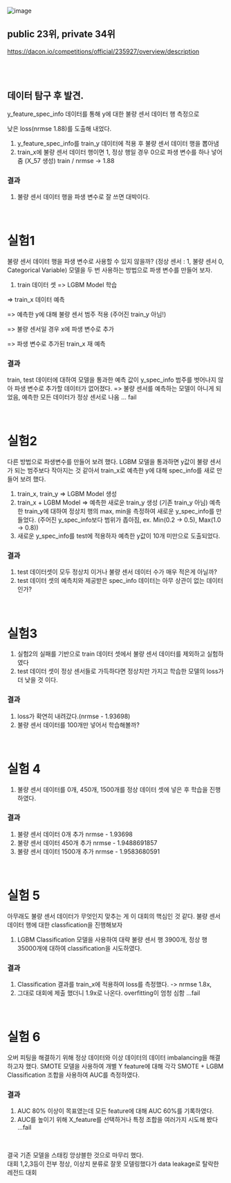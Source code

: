 ![image](https://user-images.githubusercontent.com/62497897/187019730-030824a4-176c-4a2c-ad3c-d29f495e3d81.png)
<br>
## public 23위, private 34위
https://dacon.io/competitions/official/235927/overview/description   
   
<br><br>

## 데이터 탐구 후 발견.

y_feature_spec_info 데이터를 통해 y에 대한 불량 센서 데이터 행 측정으로 

낮은 loss(nrmse 1.88)를 도출해 내었다.

1. y_feature_spec_info를 train_y 데이터에 적용 후 불량 센서 데이터 행을 뽑아냄
2. train_x에 불량 센서 데이터 행이면 1, 정상 행일 경우 0으로 파생 변수를 하나 넣어줌 (X_57 생성)
train / nrmse -> 1.88

### 결과

1. 불량 센서 데이터 행을 파생 변수로 잘 쓰면 대박이다.
<br>

# 실험1

불량 센서 데이터 행을 파생 변수로 사용할 수 있지 않을까? (정상 센서 : 1, 불량 센서 0, Categorical Variable)
모델을 두 번 사용하는 방법으로 파생 변수를 만들어 보자.

1. train 데이터 셋 => LGBM Model 학습 

=> train_x 데이터 예측 

=> 예측한 y에 대해 불량 센서 범주 적용 (주어진 train_y 아님!)

=> 불량 센서일 경우 x에 파생 변수로 추가 

=> 파생 변수로 추가된 train_x 재 예측

### 결과
train, test 데이터에 대하여 모델을 통과한 예측 값이 
y_spec_info 범주를 벗어나지 않아 파생 변수로 추가할 데이터가 없어졌다.
=> 불량 센서를 예측하는 모델이 아니게 되었음, 예측한 모든 데이터가 정상 센서로 나옴 ... fail

<br>

# 실험2

다른 방법으로 파생변수를 만들어 보려 했다.
LGBM 모델을 통과하면 y값이 불량 센서가 되는 범주보다 작아지는 것 같아서
train_x로 예측한 y에 대해 spec_info를 새로 만들어 보려 했다.

1. train_x, train_y => LGBM Model 생성
2. train_x + LGBM Model => 예측한 새로운 train_y 생성 (기존 train_y 아님)
예측한 train_y에 대하여 정상치 행의 max, min을 측정하여 새로운 y_spec_info를 만들었다.
(주어진 y_spec_info보다 범위가 좁아짐, ex. Min(0.2 -> 0.5), Max(1.0 -> 0.8))
3. 새로운 y_spec_info를 test에 적용하자 예측한 y값이 10개 미만으로 도출되었다.

### 결과

1. test 데이터셋이 모두 정상치 이거나 불량 센서 데이터 수가 매우 적은게 아닐까?
2. test 데이터 셋의 예측치와 제공받은 spec_info 데이터는 아무 상관이 없는 데이터 인가?

<br>

# 실험3

1. 실험2의 실패를 기반으로 train 데이터 셋에서 불량 센서 데이터를 제외하고 실험하였다
2. test 데이터 셋이 정상 센서들로 가득하다면 정상치만 가지고 학습한 모델의 loss가 더 낮을 것 이다.

### 결과

1. loss가 확연히 내려갔다.(nrmse - 1.93698) 
2. 불량 센서 데이터를 100개만 넣어서 학습해볼까?

<br>

# 실험 4

1. 불량 센서 데이터를 0개, 450개, 1500개를 정상 데이터 셋에 넣은 후 학습을 진행하였다.

### 결과

1. 불량 센서 데이터 0개 추가	nrmse	-	1.93698
2. 불량 센서 데이터 450개 추가	nrmse	-	1.9488691857
3. 불량 센서 데이터 1500개 추가	nrmse	-	1.9583680591

<br>

# 실험 5

아무래도 불량 센서 데이터가 무엇인지 맞추는 게 이 대회의 핵심인 것 같다.
불량 센서 데이터 행에 대한 classfication을 진행해보자

1. LGBM Classification 모델을 사용하여 대략 불량 센서  행 3900개, 정상 행 35000개에 대하여 classification을 시도하였다.

### 결과

1. Classification 결과를 train_x에 적용하여 loss를 측정했다. -> nrmse 1.8x,
2. 그대로 대회에 제출 했더니 1.9x로 나온다. overfitting이 엄청 심함 ...fail

<br>

# 실험 6

오버 피팅을 해결하기 위해 정상 데이터와 이상 데이터의 데이터 imbalancing을 해결하고자 했다. SMOTE 모델을 사용하여
개별 Y feature에 대해 각각 SMOTE + LGBM Classification 조합을 사용하여 AUC를 측정하였다.

### 결과

1. AUC 80% 이상이 목표였는데 모든 feature에 대해 AUC 60%를 기록하였다.
2. AUC를 높이기 위해 X_feature를 선택하거나 특정 조합을 여러가지 시도해 봤다 ...fail

<br>

결국 기존 모델을 스태킹 앙상블한 것으로 마무리 했다. <br>
대회 1,2,3등이 전부 정상, 이상치 분류로 잘못 모델링했다가 data leakage로 탈락한 레전드 대회
